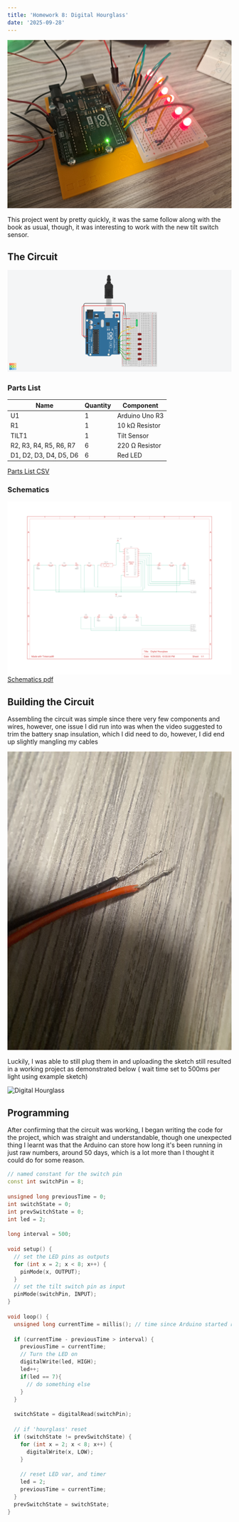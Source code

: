 ```yaml
---
title: 'Homework 8: Digital Hourglass'
date: '2025-09-28'
---
```


![Homework 9 project](/assets/HW8/HW8.jpg)

This project went by pretty quickly, it was the same follow along with the book as usual, though, it was interesting to work with the new tilt switch sensor.

## The Circuit
![Circuit](/assets/HW8/digital_hourglass.png)

### Parts List

|Name                  |Quantity|Component     |
|----------------------|--------|--------------|
|U1                    |1       |Arduino Uno R3|
|R1                    |1       |10 kΩ Resistor|
|TILT1                 |1       |Tilt Sensor   |
|R2, R3, R4, R5, R6, R7|6       |220 Ω Resistor|
|D1, D2, D3, D4, D5, D6|6       |Red LED       |

[Parts List CSV](/assets/HW8/digital_hourglass_parts_list.csv)

### Schematics
![Schematics](/assets/HW8/digital_hourglass_shematics.png)
[Schematics pdf](/assets/HW8/digital_hourglass_shematics.pdf)

## Building the Circuit

Assembling the circuit was simple since there very few components and wires, however, one issue I did run into was when the video suggested to trim the battery snap insulation, which I did need to do, however, I did end up slightly mangling my cables

![Mangled cables](/assets/HW8/battery_cables.jpg)

Luckily, I was able to still plug them in and uploading the sketch still resulted in a working project as demonstrated below ( wait time set to 500ms per light using example sketch)

![Digital Hourglass](/assets/HW8/HW8.gif)

## Programming

After confirming that the circuit was working, I began writing the code for the project, which was straight and understandable, though one unexpected thing I learnt was that the Arduino can store how long it's been running in just raw numbers, around 50 days, which is a lot more than I thought it could do for some reason.

```c++
// named constant for the switch pin
const int switchPin = 8;

unsigned long previousTime = 0;
int switchState = 0;
int prevSwitchState = 0;
int led = 2;

long interval = 500;  

void setup() {
  // set the LED pins as outputs
  for (int x = 2; x < 8; x++) {
    pinMode(x, OUTPUT);
  }
  // set the tilt switch pin as input
  pinMode(switchPin, INPUT);
}

void loop() {
  unsigned long currentTime = millis(); // time since Arduino started running

  if (currentTime - previousTime > interval) {
    previousTime = currentTime;
    // Turn the LED on
    digitalWrite(led, HIGH);
    led++;
    if(led == 7){
      // do something else
    }
  }

  switchState = digitalRead(switchPin);

  // if 'hourglass' reset
  if (switchState != prevSwitchState) {
    for (int x = 2; x < 8; x++) {
      digitalWrite(x, LOW);
    }

    // reset LED var, and timer
    led = 2;
    previousTime = currentTime;
  }
  prevSwitchState = switchState;
}
```